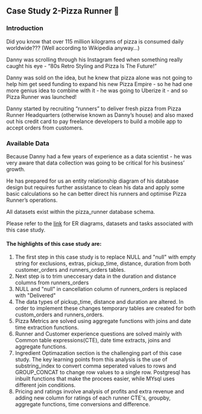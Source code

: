 ## Case Study 2-Pizza Runner :pizza: 

### Introduction
Did you know that over 115 million kilograms of pizza is consumed daily worldwide??? (Well according to Wikipedia anyway…)

Danny was scrolling through his Instagram feed when something really caught his eye - “80s Retro Styling and Pizza Is The Future!”

Danny was sold on the idea, but he knew that pizza alone was not going to help him get seed funding to expand his new Pizza Empire - so he had one more genius idea to combine with it - he was going to Uberize it - and so Pizza Runner was launched!

Danny started by recruiting “runners” to deliver fresh pizza from Pizza Runner Headquarters (otherwise known as Danny’s house) and also maxed out his credit card to pay freelance developers to build a mobile app to accept orders from customers.

### Available Data
Because Danny had a few years of experience as a data scientist - he was very aware that data collection was going to be critical for his business’ growth.

He has prepared for us an entity relationship diagram of his database design but requires further assistance to clean his data and apply some basic calculations so he can better direct his runners and optimise Pizza Runner’s operations.

All datasets exist within the pizza_runner database schema.

Please refer to the [link](https://8weeksqlchallenge.com/case-study-2/) for ER diagrams, datasets and tasks associated with this case study.

#### The highlights of this case study are:

1. The first step in this case study is to replace NULL and "null" with empty string for exclusions, extras, pickup_time, distance, duration from both customer_orders and runners_orders tables.
2. Next step is to trim uneccesary data in the duration and distance columns from runners_orders
3. NULL and "null" in cancellation column of runners_orders is replaced with "Delivered"
4. The data types of pickup_time, distance and duration are altered. In order to implement these changes temporary tables are created for both custom_orders and runners_orders.
5. Pizza Metrics are solved using aggregate functions with joins and date time extraction functions.
6. Runner and Customer experience questions are solved mainly with Common table expressions(CTE), date time extracts, joins and aggregate functions.
7. Ingredient Optimazation section is the challenging part of this case study. The key learning points from this analysis is the use of substring_index to convert comma seperated values to rows and GROUP_CONCAT to change row values to  a single row. Postgresql has inbuilt functions that make the procees easier, while MYsql uses different join conditions.
8. Pricing and ratings involve analysis of profits and extra revenue and adding new column for ratings of each runner CTE's, groupby, aggregate functions, time conversions and difference.
